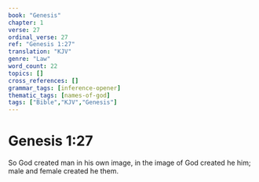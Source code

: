 ```yaml
---
book: "Genesis"
chapter: 1
verse: 27
ordinal_verse: 27
ref: "Genesis 1:27"
translation: "KJV"
genre: "Law"
word_count: 22
topics: []
cross_references: []
grammar_tags: [inference-opener]
thematic_tags: [names-of-god]
tags: ["Bible","KJV","Genesis"]
---
```


# Genesis 1:27

So God created man in his own image, in the image of God created he him; male and female created he them.
